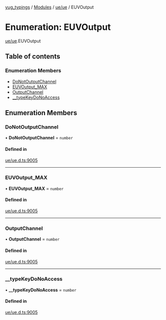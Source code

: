 [yug_typings](../README.md) / [Modules](../modules.md) / [ue/ue](../modules/ue_ue.md) / EUVOutput

# Enumeration: EUVOutput

[ue/ue](../modules/ue_ue.md).EUVOutput

## Table of contents

### Enumeration Members

- [DoNotOutputChannel](ue_ue.EUVOutput.md#donotoutputchannel)
- [EUVOutput\_MAX](ue_ue.EUVOutput.md#euvoutput_max)
- [OutputChannel](ue_ue.EUVOutput.md#outputchannel)
- [\_\_typeKeyDoNoAccess](ue_ue.EUVOutput.md#__typekeydonoaccess)

## Enumeration Members

### DoNotOutputChannel

• **DoNotOutputChannel** = `number`

#### Defined in

[ue/ue.d.ts:9005](https://github.com/YugMetaverse/yug_typings/blob/25cad34/ue/ue.d.ts#L9005)

___

### EUVOutput\_MAX

• **EUVOutput\_MAX** = `number`

#### Defined in

[ue/ue.d.ts:9005](https://github.com/YugMetaverse/yug_typings/blob/25cad34/ue/ue.d.ts#L9005)

___

### OutputChannel

• **OutputChannel** = `number`

#### Defined in

[ue/ue.d.ts:9005](https://github.com/YugMetaverse/yug_typings/blob/25cad34/ue/ue.d.ts#L9005)

___

### \_\_typeKeyDoNoAccess

• **\_\_typeKeyDoNoAccess** = `number`

#### Defined in

[ue/ue.d.ts:9005](https://github.com/YugMetaverse/yug_typings/blob/25cad34/ue/ue.d.ts#L9005)
